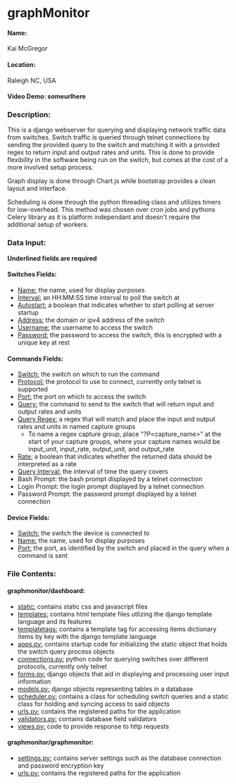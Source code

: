 # graphMonitor
#### Name:
Kai McGregor
#### Location:
Raleigh NC, USA

#### Video Demo: someurlhere
### Description:
This is a django webserver for querying and displaying network traffic data from switches. Switch traffic is queried through telnet connections by sending the provided query to the switch and matching it with a provided regex to return input and output rates and units.
This is done to provide flexibility in the software being run on the switch, but comes at the cost of a more involved setup process.

Graph display is done through Chart.js while bootstrap provides a clean layout and interface.

Scheduling is done through the python threading class and utilizes timers for low-overhead. This method was chosen over cron jobs and pythons Celery library as it is platform independant and doesn't require the additional setup of workers.

### Data Input:
**Underlined fields are required**

#### Switches Fields:
- <ins>Name:</ins> the name, used for display purposes
- <ins>Interval:</ins> an HH:MM:SS time interval to poll the switch at
- <ins>Autostart:</ins> a boolean that indicates whether to start polling at server startup
- <ins>Address:</ins> the domain or ipv4 address of the switch
- <ins>Username:</ins> the username to access the switch
- <ins>Password:</ins> the password to access the switch, this is encrypted with a unique key at rest

#### Commands Fields:
- <ins>Switch:</ins> the switch on which to run the command
- <ins>Protocol:</ins> the protocol to use to connect, currently only telnet is supported
- <ins>Port:</ins> the port on which to access the switch
- <ins>Query:</ins> the command to send to the switch that will return input and output rates and units
- <ins>Query Regex:</ins> a regex that will match and place the input and output rates and units in named capture groups
    - To name a regex capture group, place "?P<capture_name>" at the start of your capture groups, where your capture names would be input_unit, input_rate, output_unit, and output_rate
- <ins>Rate:</ins> a boolean that indicates whether the returned data should be interpreted as a rate
- <ins>Query Interval:</ins> the interval of time the query covers
- Bash Prompt: the bash prompt displayed by a telnet connection
- Login Prompt: the login prompt displayed by a telnet connection
- Password Prompt: the password prompt displayed by a telnet connection

#### Device Fields:
- <ins>Switch:</ins> the switch the device is connected to
- <ins>Name:</ins> the name, used for display purposes
- <ins>Port:</ins> the port, as identified by the switch and placed in the query when a command is sent

### File Contents:
#### graphmonitor/dashboard:
- [static:](graphmonitor/dashboard/static) contains static css and javascript files
- [templates:](graphmonitor/dashboard/templates) contains html template files utlizing the django template language and its features
- [templatetags:](graphmonitor/dashboard/templatetags) contains a template tag for accessing items dictionary items by key with the django template language
- [apps.py:](graphmonitor/dashboard/apps.py) contains startup code for initializing the static object that holds the switch query process objects
- [connections.py:](graphmonitor/dashboard/connections.py) python code for querying switches over different protocols, currently only telnet
- [forms.py:](graphmonitor/dashboard/forms.py) django objects that aid in displaying and processing user input information
- [models.py:](graphmonitor/dashboard/models.py) django objects representing tables in a database
- [scheduler.py:](graphmonitor/dashboard/scheduler.py) contains a class for scheduling switch queries and a static class for holding and syncing access to said objects
- [urls.py:](graphmonitor/dashboard/urls.py) contains the registered paths for the application
- [validators.py:](graphmonitor/dashboard/validators.py) contains database field validators
- [views.py:](graphmonitor/dashboard/views.py) code to provide response to http requests

#### graphmonitor/graphmonitor:
- [settings.py:](graphmonitor/graphmonitor/settings.py) contains server settings such as the database connection and password encryption key
- [urls.py:](graphmonitor/graphmonitor/urls.py) contains the registered paths for the application
